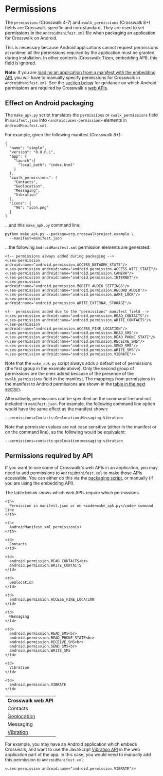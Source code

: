 # Permissions

The `permissions` (Crosswalk 4-7) and `xwalk_permissions` (Crosswalk 8+) fields are Crosswalk-specific and non-standard. They are used to set permissions in the `AndroidManifest.xml` file when packaging an application for Crosswalk on Android.

This is necessary because Android applications cannot request permissions at runtime: all the permissions required by the application must be granted during installation. In other contexts (Crosswalk Tizen, embedding API), this field is ignored.

**Note:** If you are [loading an application from a manifest with the embedding API](/documentation/manifest/using_the_manifest.html#Load-an-application-into-an-embedded-Crosswalk), you will have to manually specify permissions for Crosswalk in `AndroidManifest.xml`. See the [section below](#Permissions-required-by-API) for guidance on which Android permissions are required by Crosswalk's [web APIs](/documentation/apis/web_apis.html).

<h2 id="Effect-on-Android-packaging">Effect on Android packaging</h2>

The `make_apk.py` script translates the `permissions` or `xwalk_permissions` field in `manifest.json` into `<android:uses-permission>` elements in `AndroidManifest.xml`.

For example, given the following manifest (Crosswalk 8+):

    {
      "name": "simple",
      "version": "0.0.0.1",
      "app": {
        "launch":{
          "local_path": "index.html"
        }
      },
      "xwalk_permissions": [
        "Contacts",
        "Geolocation",
        "Messaging",
        "Vibration"
      ],
      "icons": {
        "96": "icon.png"
      }
    }

...and this `make_apk.py` command line:

    python make_apk.py --package=org.crosswalkproject.example \
      --manifest=manifest.json

...the following `AndroidManifest.xml` permission elements are generated:

    <!-- permissions always added during packaging -->
    <uses-permission android:name="android.permission.ACCESS_NETWORK_STATE"/>
    <uses-permission android:name="android.permission.ACCESS_WIFI_STATE"/>
    <uses-permission android:name="android.permission.CAMERA"/>
    <uses-permission android:name="android.permission.INTERNET"/>
    <uses-permission android:name="android.permission.MODIFY_AUDIO_SETTINGS"/>
    <uses-permission android:name="android.permission.RECORD_AUDIO"/>
    <uses-permission android:name="android.permission.WAKE_LOCK"/>
    <uses-permission android:name="android.permission.WRITE_EXTERNAL_STORAGE"/>

    <!-- permissions added due to the "permissions" manifest field -->
    <uses-permission android:name="android.permission.READ_CONTACTS"/>
    <uses-permission android:name="android.permission.WRITE_CONTACTS"/>
    <uses-permission android:name="android.permission.ACCESS_FINE_LOCATION"/>
    <uses-permission android:name="android.permission.READ_SMS"/>
    <uses-permission android:name="android.permission.READ_PHONE_STATE"/>
    <uses-permission android:name="android.permission.RECEIVE_SMS"/>
    <uses-permission android:name="android.permission.SEND_SMS"/>
    <uses-permission android:name="android.permission.WRITE_SMS"/>
    <uses-permission android:name="android.permission.VIBRATE"/>

Note that the `make_apk.py` script always adds a default set of permissions (the first group in the example above). Only the second group of permissions are the ones added because of the presence of the `xwalk_permissions` field in the manifest. The mappings from permissions in the manifest to Android permissions are shown in the [table in the next section](#Permissions-required-by-API).

Alternatively, permissions can be specified on the command line and not included in `manifest.json`. For example, the following command line option would have the same effect as the manifest shown:

    --permissions=Contacts:Geolocation:Messaging:Vibration

Note that permission values are not case sensitive (either in the manifest or on the command line), so the following would be equivalent:

    --permissions=contacts:geolocation:messaging:vibration

<h2 id="Permissions-required-by-API">Permissions required by API</h2>

If you want to use some of Crosswalk's web APIs in an application, you may need to add permissions to `AndroidManifest.xml` to make those APIs accessible. You can either do this via the [packaging script](/documentation/getting_started/run_on_android.html), or manually (if you are using the embedding API).

The table below shows which web APIs require which permissions.

<table>
  <tr>
    <th>
      Crosswalk web API
    </th>

    <th>
      Permission in manifest.json or on <code>make_apk.py</code> command line
    </th>

    <th>
      AndroidManifest.xml permission(s)
    </th>
  </tr>

  <tr>
    <td>
      Contacts
    </td>

    <td>
      Contacts
    </td>

    <td>
      android.permission.READ_CONTACTS<br>
      android.permission.WRITE_CONTACTS
    </td>
  </tr>

  <tr>
    <td>
      <a href="http://www.w3.org/TR/geolocation-API/">Geolocation</a>
    </td>

    <td>
      Geolocation
    </td>

    <td>
      android.permission.ACCESS_FINE_LOCATION
    </td>
  </tr>

  <tr>
    <td>
      Messaging
    </td>

    <td>
      Messaging
    </td>

    <td>
      android.permission.READ_SMS<br>
      android.permission.READ_PHONE_STATE<br>
      android.permission.RECEIVE_SMS<br>
      android.permission.SEND_SMS<br>
      android.permission.WRITE_SMS
    </td>
  </tr>

  <tr>
    <td>
      <a href="http://www.w3.org/TR/vibration/">Vibration</a>
    </td>

    <td>
      Vibration
    </td>

    <td>
      android.permission.VIBRATE
    </td>
  </tr>
</table>

For example, you may have an Android application which embeds Crosswalk, and want to use the JavaScript [Vibration API](http://www.w3.org/TR/vibration/) in the web application part of the app. In this case, you would need to manually add this permission to `AndroidManifest.xml`:

    <uses-permission android:name="android.permission.VIBRATE"/>
